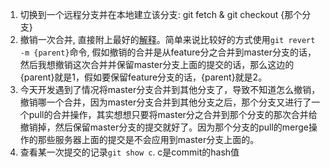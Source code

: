 1. 切换到一个远程分支并在本地建立该分支: git fetch & git checkout {那个分支}
2. 撤销一次合并, 直接附上最好的[解释](https://git-scm.com/blog/2010/03/02/undoing-merges.html)。简单来说比较好的方式使用`git revert -m {parent}`命令, 假如撤销的合并是从feature分之合并到master分支的话，然后我想撤销这次合并并保留master分支上面的提交的话，那么这边的{parent}就是1，假如要保留feature分支的话，{parent}就是2。
3. 今天开发遇到了情况将master分支合并到其他分支了，导致不知道怎么撤销，撤销哪一个合并，因为master分支合并到其他分支之后，那个分支又进行了一个pull的合并操作，其实想想只要将master分之合并到那个分支的那次合并给撤销掉，然后保留master分支的提交就好了。因为那个分支的pull的merge操作的那些服务器上面的提交是不会应用到master分支上面的。
4. 查看某一次提交的记录`git show c`. c是commit的hash值